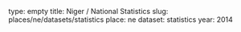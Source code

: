 type: empty
title: Niger / National Statistics
slug: places/ne/datasets/statistics
place: ne
dataset: statistics
year: 2014
